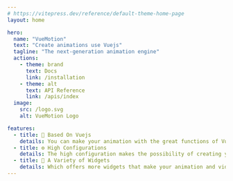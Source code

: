 ```yaml
---
# https://vitepress.dev/reference/default-theme-home-page
layout: home

hero:
  name: "VueMotion"
  text: "Create animations use Vuejs"
  tagline: "The next-generation animation engine"
  actions:
    - theme: brand
      text: Docs
      link: /installation
    - theme: alt
      text: API Reference
      link: /apis/index
  image:
    src: /logo.svg
    alt: VueMotion Logo

features:
  - title: 🧬 Based On Vuejs
    details: You can make your animation with the great functions of Vuejs.
  - title: ⚙️ High Configurations
    details: The high configuration makes the possibility of creating your own animation with your own style.
  - title: 🌈 A Variety of Widgets
    details: Which offers more widgets that make your animation and video various.
---
```


